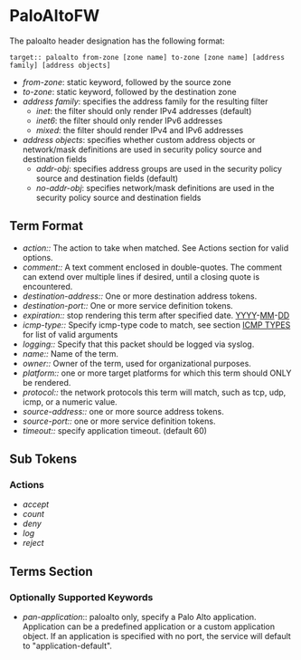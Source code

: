 # PaloAltoFW

The paloalto header designation has the following format:

```
target:: paloalto from-zone [zone name] to-zone [zone name] [address family] [address objects]
```
  * _from-zone_: static keyword, followed by the source zone
  * _to-zone_: static keyword, followed by the destination zone
  * _address family_: specifies the address family for the resulting filter
    - _inet_: the filter should only render IPv4 addresses (default)
    - _inet6_: the filter should only render IPv6 addresses
    - _mixed_: the filter should render IPv4 and IPv6 addresses
  * _address objects_: specifies whether custom address objects or
     network/mask definitions are used in security policy source and
     destination fields
    - _addr-obj_: specifies address groups are used in the security policy
      source and destination fields (default)
    - _no-addr-obj_: specifies network/mask definitions are used in the
       security policy source and destination fields

## Term Format
* _action::_ The action to take when matched. See Actions section for valid options.
* _comment::_ A text comment enclosed in double-quotes.  The comment can extend over multiple lines if desired, until a closing quote is encountered.
* _destination-address::_ One or more destination address tokens.
* _destination-port::_ One or more service definition tokens.
* _expiration::_ stop rendering this term after specified date. [YYYY](YYYY.md)-[MM](MM.md)-[DD](DD.md)
* _icmp-type::_ Specify icmp-type code to match, see section [ICMP TYPES](PolicyFormat#ICMP_TYPES.md) for list of valid arguments
* _logging::_ Specify that this packet should be logged via syslog.
* _name::_ Name of the term.
* _owner::_ Owner of the term, used for organizational purposes.
* _platform::_ one or more target platforms for which this term should ONLY be rendered.
* _protocol::_ the network protocols this term will match, such as tcp, udp, icmp, or a numeric value.
* _source-address::_ one or more source address tokens.
* _source-port::_ one or more service definition tokens.
* _timeout::_ specify application timeout. (default 60)

## Sub Tokens
### Actions
* _accept_
* _count_
* _deny_
* _log_
* _reject_

## Terms Section
### Optionally Supported Keywords
  * _pan-application_:: paloalto only, specify a Palo Alto application.
Application can be a predefined application or a custom application object.
If an application is specified with no port, the service will default to "application-default".
